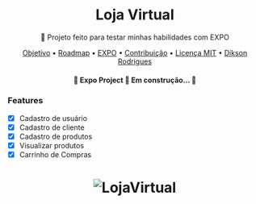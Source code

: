 <h1 align="center">Loja Virtual</h1>


<p align="center"> 🚀 Projeto feito para testar minhas habilidades com EXPO</p>

<p align="center">
 <a href="#objetivo">Objetivo</a> •
 <a href="#roadmap">Roadmap</a> • 
 <a href="#tecnologias">EXPO</a> • 
 <a href="#contribuicao">Contribuição</a> • 
 <a href="#licenc-a">Licença MIT</a> • 
 <a href="#autor">Dikson Rodrigues</a>
</p>

<h4 align="center"> 
	🚧  Expo Project 🚀 Em construção...  🚧
</h4>

### Features

- [x] Cadastro de usuário
- [x] Cadastro de cliente
- [x] Cadastro de produtos
- [x] Visualizar produtos
- [x] Carrinho de Compras

<h1 align="center">
  <img alt="LojaVirtual" title="#LojaVirtual" src="./assets/imagem.jpg" />
</h1>


